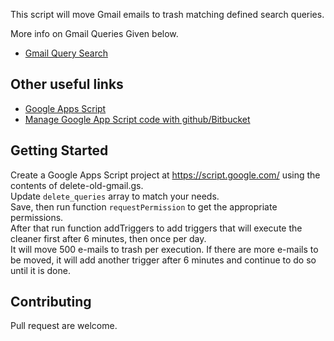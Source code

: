 This script will move Gmail emails to trash matching defined search queries.

More info on Gmail Queries Given below.
* [Gmail Query Search](https://support.google.com/mail/answer/7190?hl=en)

## Other useful links

* [Google Apps Script](https://developers.google.com/apps-script/)
* [Manage Google App Script code with github/Bitbucket](https://github.com/leonhartX/gas-github)

## Getting Started

Create a Google Apps Script project at https://script.google.com/ using the contents of delete-old-gmail.gs.  
Update `delete_queries` array to match your needs.  
Save, then run function `requestPermission` to get the appropriate permissions.   
After that run function addTriggers to add triggers that will execute the cleaner first after 6 minutes, then once per day.  
It will move 500 e-mails to trash per execution. If there are more e-mails to be moved, it will add another trigger after 6 minutes and continue to do so until it is done.


## Contributing

Pull request are welcome.
